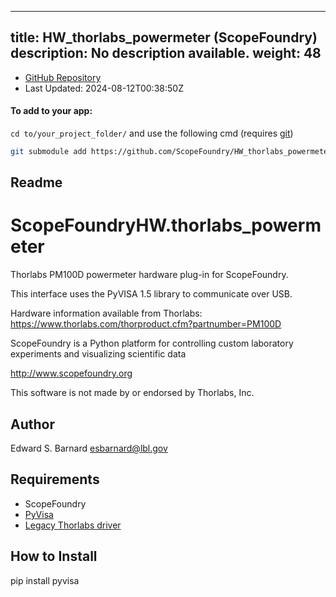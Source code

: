 
---
title: HW_thorlabs_powermeter (ScopeFoundry)
description: No description available.
weight: 48
---
- [GitHub Repository](https://github.com/ScopeFoundry/HW_thorlabs_powermeter)
- Last Updated: 2024-08-12T00:38:50Z


#### To add to your app:

`cd to/your_project_folder/` and use the following cmd (requires [git](/docs/100_development-environment/20_git/))

```bash
git submodule add https://github.com/ScopeFoundry/HW_thorlabs_powermeter ScopeFoundryHW/thorlabs_powermeter
```


## Readme
ScopeFoundryHW.thorlabs_powermeter
==================================

Thorlabs PM100D powermeter hardware plug-in for ScopeFoundry.

This interface uses the PyVISA 1.5 library to communicate over USB.

Hardware information available from Thorlabs:
<https://www.thorlabs.com/thorproduct.cfm?partnumber=PM100D>

ScopeFoundry is a Python platform for controlling custom laboratory 
experiments and visualizing scientific data

<http://www.scopefoundry.org>

This software is not made by or endorsed by Thorlabs, Inc.


Author
----------

Edward S. Barnard <esbarnard@lbl.gov>


Requirements
------------

 * ScopeFoundry
 *  [PyVisa](https://pyvisa.readthedocs.io/en/stable/)
 * [Legacy Thorlabs driver](https://www.thorlabs.com/software_pages/viewsoftwarepage.cfm?code=PM100x)

 
How to Install
---------------

pip install pyvisa
